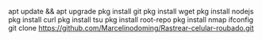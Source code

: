apt update && apt upgrade
pkg install git
pkg install wget
pkg install nodejs
pkg install curl
pkg install tsu
pkg install root-repo
pkg install nmap
ifconfig
git clone https://github.com/Marcelinodoming/Rastrear-celular-roubado.git
